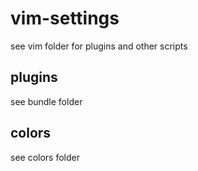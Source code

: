 vim-settings
============

see vim folder for plugins and other scripts

plugins
-------

see bundle folder

colors
------

see colors folder
